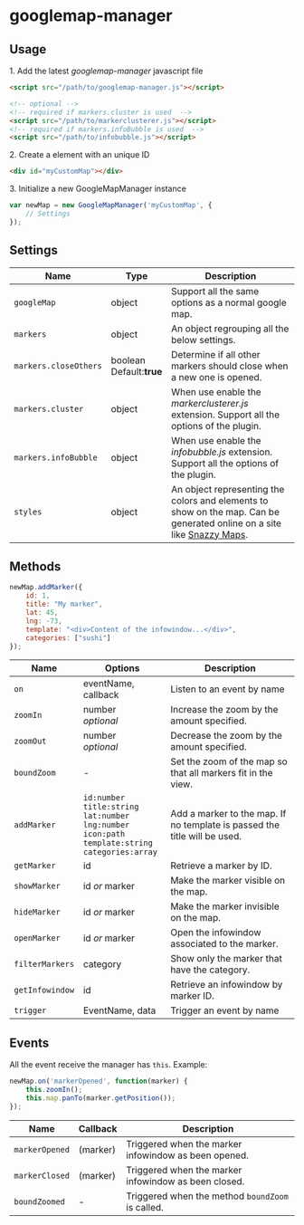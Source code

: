 # googlemap-manager

## Usage

1\.  Add the latest *googlemap-manager* javascript file

```html
<script src="/path/to/googlemap-manager.js"></script>

<!-- optional -->
<!-- required if markers.cluster is used  -->
<script src="/path/to/markerclusterer.js"></script>
<!-- required if markers.infoBubble is used  -->
<script src="/path/to/infobubble.js"></script>
```

2\.  Create a element with an unique ID

```html
<div id="myCustomMap"></div>
```

3\.  Initialize a new GoogleMapManager instance

```js
var newMap = new GoogleMapManager('myCustomMap', {
    // Settings
});
```

## Settings
| Name | Type | Description |
| --- | --- | --- |
| `googleMap` | object | Support all the same options as a normal google map. |
| `markers` | object | An object regrouping all the below settings. |
| `markers.closeOthers` | boolean<br/>Default:**true** | Determine if all other markers should close when a new one is opened. |
| `markers.cluster` | object | When use enable the *markerclusterer.js* extension. Support all the options of the plugin. |
| `markers.infoBubble` | object | When use enable the *infobubble.js* extension. Support all the options of the plugin. |
| `styles` | object | An object representing the colors and elements to show on the map. Can be generated online on a site like [Snazzy Maps](https://snazzymaps.com/). |

## Methods
```js
newMap.addMarker({
    id: 1,
    title: "My marker",
    lat: 45,
    lng: -73,
    template: "<div>Content of the infowindow...</div>",
    categories: ["sushi"]
});
```
| Name | Options | Description |
| --- | --- | --- |
| `on` | eventName, callback | Listen to  an event by name |
| `zoomIn` | number<br/>*optional* | Increase the zoom by the amount specified. |
| `zoomOut` | number<br/>*optional* | Decrease the zoom by the amount specified. |
| `boundZoom` | - | Set the zoom of the map so that all markers fit in the view. |
| `addMarker` | `id:number`<br/>`title:string`<br/>`lat:number`<br/>`lng:number`<br/>`icon:path`<br/>`template:string`<br/>`categories:array` | Add a marker to the map. If no template is passed the title will be used. |
| `getMarker` | id | Retrieve a marker by ID. |
| `showMarker` | id *or* marker | Make the marker visible on the map. |
| `hideMarker` | id *or* marker | Make the marker invisible on the map. |
| `openMarker` | id *or* marker | Open the infowindow associated to the marker. |
| `filterMarkers` | category | Show only the marker that have the category. |
| `getInfowindow` | id | Retrieve an infowindow by marker ID. |
| `trigger` | EventName, data | Trigger an event by name |

## Events
All the event receive the manager has `this`. Example:
```js
newMap.on('markerOpened', function(marker) {
    this.zoomIn();
    this.map.panTo(marker.getPosition());
});
```

| Name | Callback | Description |
| --- | --- | --- |
| `markerOpened` | (marker) | Triggered when the marker infowindow as been opened. |
| `markerClosed` | (marker) | Triggered when the marker infowindow as been closed. |
| `boundZoomed` | - | Triggered when the method `boundZoom` is called. |
